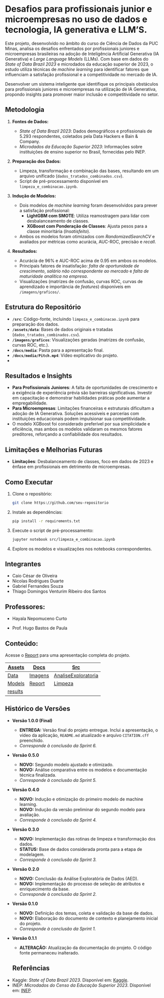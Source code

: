 # Desafios para profissionais junior e microempresas no uso de dados e tecnologia, IA generativa e LLM’S.

Este projeto, desenvolvido no âmbito do curso de Ciência de Dados da PUC Minas, analisa os desafios enfrentados por profissionais juniores e microempresas brasileiras na adoção de Inteligência Artificial Generativa (IA Generativa) e *Large Language Models* (LLMs). Com base em dados do *State of Data Brazil 2023* e microdados da educação superior de 2023, o estudo utiliza técnicas de *machine learning* para identificar fatores que influenciam a satisfação profissional e a competitividade no mercado de IA.

Desenvolver um sistema inteligente que identifique os principais obstáculos para profissionais juniores e microempresas na utilização de IA Generativa, propondo insights para promover maior inclusão e competitividade no setor.

## Metodologia

1. **Fontes de Dados:**
   - *State of Data Brazil 2023*: Dados demográficos e profissionais de 5.293 respondentes, coletados pela Data Hackers e Bain & Company.
   - *Microdados da Educação Superior 2023*: Informações sobre instituições de ensino superior no Brasil, fornecidas pelo INEP.

2. **Preparação dos Dados:**
   - Limpeza, transformação e combinação das bases, resultando em um arquivo unificado (`dados_tratados_combinados.csv`).
   - Script de pré-processamento disponível em `limpeza_e_combinacao.ipynb`.

3. **Indução de Modelos:**
   - Dois modelos de *machine learning* foram desenvolvidos para prever a satisfação profissional:
     - **LightGBM com SMOTE**: Utiliza reamostragem para lidar com desbalanceamento de classes.
     - **XGBoost com Ponderação de Classes**: Ajusta pesos para a classe minoritária (*Insatisfeito*).
   - Ambos os modelos foram otimizados com *RandomizedSearchCV* e avaliados por métricas como acurácia, AUC-ROC, precisão e *recall*.

4. **Resultados:**
   - Acurácia de 96% e AUC-ROC acima de 0.95 em ambos os modelos.
   - Principais fatores de insatisfação: *falta de oportunidade de crescimento*, *salário não correspondente ao mercado* e *falta de maturidade analítica na empresa*.
   - Visualizações (matrizes de confusão, curvas ROC, curvas de aprendizado e importância de *features*) disponíveis em `/imagens/graficos/`.

## Estrutura do Repositório

- **`/src`**: Código-fonte, incluindo `limpeza_e_combinacao.ipynb` para preparação dos dados.
- **`/assets/data`**: Bases de dados originais e tratadas (`dados_tratados_combinados.csv`).
- **`/imagens/graficos`**: Visualizações geradas (matrizes de confusão, curvas ROC, etc.).
- **`/docs/media`**: Pasta para a apresentação final.
- **`/docs/media/Pitch.mp4`**: Vídeo explicativo do projeto.
- 
## Resultados e Insights

- **Para Profissionais Juniores**: A falta de oportunidades de crescimento e a exigência de experiência prévia são barreiras significativas. Investir em capacitação e demonstrar habilidades práticas pode aumentar a empregabilidade.
- **Para Microempresas**: Limitações financeiras e estruturais dificultam a adoção de IA Generativa. Soluções acessíveis e parcerias com instituições educacionais podem impulsionar sua competitividade.
- O modelo XGBoost foi considerado preferível por sua simplicidade e eficiência, mas ambos os modelos validaram os mesmos fatores preditores, reforçando a confiabilidade dos resultados.

## Limitações e Melhorias Futuras

- **Limitações**: Desbalanceamento de classes, foco em dados de 2023 e ênfase em profissionais em detrimento de microempresas.

## Como Executar

1. Clone o repositório:
   ```bash
   git clone https://github.com/seu-repositorio
   ```
2. Instale as dependências:
   ```bash
   pip install -r requirements.txt
   ```
3. Execute o script de pré-processamento:
   ```bash
   jupyter notebook src/limpeza_e_combinacao.ipynb
   ```
4. Explore os modelos e visualizações nos notebooks correspondentes.



## Integrantes
* Caio César de Oliveira
* Nicolas Rodrigues Duarte
* Gabriel Fernandes Souza
* Thiago Domingos Venturim Ribeiro dos Santos

## Professores:

* Hayala Nepomuceno Curto

* Prof. Hugo Bastos de Paula


## Conteúdo: 

Acesse o [Report](/docs/report.md)  para uma apresentação completa do projeto.

| [Assets](/assets/)                   | [Docs](/docs/)                           | [Src](/src/)                                                 |
|--------------------------------------|------------------------------------------|-------------------------------------------------------------
| [Data](/assets/data)                 | [Imagens](/docs/imagens)                 |  [AnaliseExploratoria](/src/AnaliseExploratoriaDeDadosCodigo)  |  
| [Models](/assets/models)             | [Report](/docs/report.md)                |  [Limpeza](/src/limpeza_e_combinacao.ipynb)            | 
| [results](/assets/results)           |                                          |                       | 




## Histórico de Versões

* **Versão 1.0.0 (Final)**
    * **ENTREGA:** Versão final do projeto entregue. Inclui a apresentação, o vídeo da aplicação, `README.md` atualizado e arquivo `CITATION.cff` preenchido.
    * *Corresponde à conclusão da Sprint 6.*

* **Versão 0.5.0**
    * **NOVO:** Segundo modelo ajustado e otimizado.
    * **NOVO:** Análise comparativa entre os modelos e documentação técnica finalizada.
    * *Corresponde à conclusão da Sprint 5.*

* **Versão 0.4.0**
    * **NOVO:** Indução e otimização do primeiro modelo de machine learning.
    * **NOVO:** Indução da versão preliminar do segundo modelo para avaliação.
    * *Corresponde à conclusão da Sprint 4.*

* **Versão 0.3.0**
    * **NOVO:** Implementação das rotinas de limpeza e transformação dos dados.
    * **STATUS:** Base de dados considerada pronta para a etapa de modelagem.
    * *Corresponde à conclusão da Sprint 3.*

* **Versão 0.2.0**
    * **NOVO:** Conclusão da Análise Exploratória de Dados (AED).
    * **NOVO:** Implementação do processo de seleção de atributos e enriquecimento da base.
    * *Corresponde à conclusão da Sprint 2.*

* **Versão 0.1.0**
    * **NOVO:** Definição dos temas, coleta e validação da base de dados.
    * **NOVO:** Elaboração do documento de contexto e planejamento inicial do projeto.
    * *Corresponde à conclusão da Sprint 1.*
 
 * **Versão 0.1.1**
    * **ALTERAÇÃO:** Atualização da documentação do projeto. O código fonte permaneceu inalterado.
  
   ## Referências

- Kaggle: *State of Data Brazil 2023*. Disponível em: [Kaggle](https://www.kaggle.com/datasets/datahackers/state-of-data-brazil-2023).
- INEP: *Microdados do Censo da Educação Superior 2023*. Disponível em: [INEP](https://www.gov.br/inep/pt-br/acesso-a-informacao/dados-abertos/microdados/censo-da-educacao-superior).
